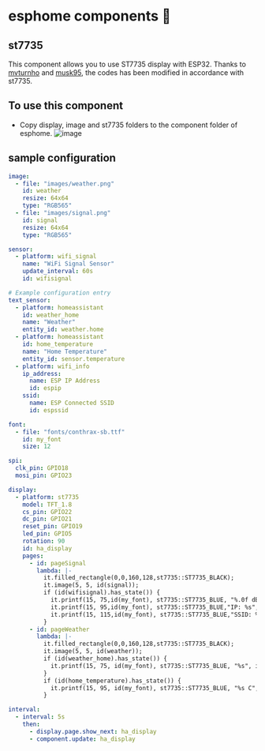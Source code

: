 # esphome components :tada:
## st7735

This component allows you to use ST7735 display with ESP32. Thanks to [mvturnho](https://github.com/mvturnho/esphome/tree/ili9341) and [musk95](https://github.com/musk95/esphome), the codes has been modified in accordance with st7735. 

## To use this component
- Copy display, image and st7735 folders to the component folder of esphome.
![image](https://user-images.githubusercontent.com/4086591/77848839-43a14480-71d0-11ea-96c7-28a54f5b6681.png)
## sample configuration
```yaml
image:
  - file: "images/weather.png"
    id: weather
    resize: 64x64
    type: "RGB565"
  - file: "images/signal.png"
    id: signal
    resize: 64x64
    type: "RGB565"

sensor:
  - platform: wifi_signal
    name: "WiFi Signal Sensor"
    update_interval: 60s
    id: wifisignal

# Example configuration entry
text_sensor:
  - platform: homeassistant
    id: weather_home
    name: "Weather" 
    entity_id: weather.home   
  - platform: homeassistant
    id: home_temperature
    name: "Home Temperature"
    entity_id: sensor.temperature
  - platform: wifi_info
    ip_address:
      name: ESP IP Address
      id: espip
    ssid:
      name: ESP Connected SSID
      id: espssid

font:
  - file: "fonts/conthrax-sb.ttf"
    id: my_font
    size: 12

spi:
  clk_pin: GPIO18
  mosi_pin: GPIO23

display:
  - platform: st7735
    model: TFT_1.8
    cs_pin: GPIO22
    dc_pin: GPIO21
    reset_pin: GPIO19
    led_pin: GPIO5
    rotation: 90
    id: ha_display
    pages:
      - id: pageSignal
        lambda: |-
          it.filled_rectangle(0,0,160,128,st7735::ST7735_BLACK);
          it.image(5, 5, id(signal));
          if (id(wifisignal).has_state()) {           
            it.printf(15, 75,id(my_font), st7735::ST7735_BLUE, "%.0f dB",id(wifisignal).state);
            it.printf(15, 95,id(my_font), st7735::ST7735_BLUE,"IP: %s",id(espip).state.c_str());
            it.printf(15, 115,id(my_font), st7735::ST7735_BLUE,"SSID: %s",id(espssid).state.c_str());
          }
      - id: pageWeather
        lambda: |-
          it.filled_rectangle(0,0,160,128,st7735::ST7735_BLACK);
          it.image(5, 5, id(weather));
          if (id(weather_home).has_state()) {           
            it.printf(15, 75, id(my_font), st7735::ST7735_BLUE, "%s", id(weather_home).state.c_str());
          }
          if (id(home_temperature).has_state()) {  
            it.printf(15, 95, id(my_font), st7735::ST7735_BLUE, "%s C", id(home_temperature).state.c_str());
          }

interval:
  - interval: 5s
    then:
      - display.page.show_next: ha_display
      - component.update: ha_display
```
